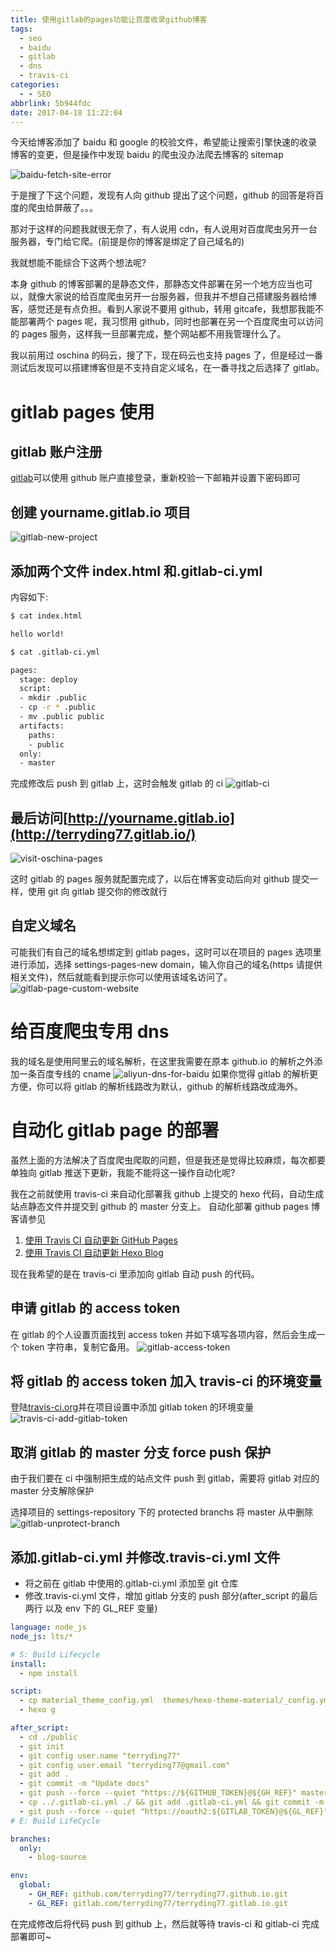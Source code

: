 ```yaml
---
title: 使用gitlab的pages功能让百度收录github博客
tags:
  - seo
  - baidu
  - gitlab
  - dns
  - travis-ci
categories:
  - - SEO
abbrlink: 5b944fdc
date: 2017-04-18 11:22:04
---
```


今天给博客添加了 baidu 和 google 的校验文件，希望能让搜索引擎快速的收录博客的变更，但是操作中发现 baidu 的爬虫没办法爬去博客的 sitemap

![baidu-fetch-site-error](http://wx1.sinaimg.cn/large/9a1da786gy1g06ws0j13sj20y90cqq4i.jpg)

于是搜了下这个问题，发现有人向 github 提出了这个问题，github 的回答是将百度的爬虫给屏蔽了。。。

那对于这样的问题我就很无奈了，有人说用 cdn，有人说用对百度爬虫另开一台服务器，专门给它爬。(前提是你的博客是绑定了自己域名的)

我就想能不能综合下这两个想法呢?

本身 github 的博客部署的是静态文件，那静态文件部署在另一个地方应当也可以，就像大家说的给百度爬虫另开一台服务器，但我并不想自己搭建服务器给博客，感觉还是有点负担。看到人家说不要用 github，转用 gitcafe，我想那我能不能部署两个 pages 呢，我习惯用 github，同时也部署在另一个百度爬虫可以访问的 pages 服务，这样我一旦部署完成，整个网站都不用我管理什么了。

我以前用过 oschina 的码云，搜了下，现在码云也支持 pages 了，但是经过一番测试后发现可以搭建博客但是不支持自定义域名，在一番寻找之后选择了 gitlab。

# gitlab pages 使用

## gitlab 账户注册

[gitlab](https://gitlab.com/)可以使用 github 账户直接登录，重新校验一下邮箱并设置下密码即可

## 创建 yourname.gitlab.io 项目

![gitlab-new-project](http://wx3.sinaimg.cn/large/9a1da786gy1g06wrzzo5pj21ev0najto.jpg)

## 添加两个文件 index.html 和.gitlab-ci.yml

内容如下:

```bash
$ cat index.html

hello world!

$ cat .gitlab-ci.yml

pages:
  stage: deploy
  script:
  - mkdir .public
  - cp -r * .public
  - mv .public public
  artifacts:
    paths:
    - public
  only:
  - master
```

完成修改后 push 到 gitlab 上，这时会触发 gitlab 的 ci
![gitlab-ci](http://wx1.sinaimg.cn/large/9a1da786gy1g06ws06l1aj21go0lvgpb.jpg)

## 最后访问[http://yourname.gitlab.io](http://terryding77.gitlab.io/)

![visit-oschina-pages](https://ws4.sinaimg.cn/large/9a1da786gy1g06wrxz2pgj20cc02xq2u.jpg)

这时 gitlab 的 pages 服务就配置完成了，以后在博客变动后向对 github 提交一样，使用 git 向 gitlab 提交你的修改就行

## 自定义域名

可能我们有自己的域名想绑定到 gitlab pages，这时可以在项目的 pages 选项里进行添加，选择 settings-pages-new domain，输入你自己的域名(https 请提供相关文件)，然后就能看到提示你可以使用该域名访问了。
![gitlab-page-custom-website](https://wx3.sinaimg.cn/large/9a1da786gy1g06wrzthh0j21cf0esq44.jpg)

# 给百度爬虫专用 dns

我的域名是使用阿里云的域名解析，在这里我需要在原本 github.io 的解析之外添加一条百度专线的 cname
![aliyun-dns-for-baidu](https://wx1.sinaimg.cn/large/9a1da786gy1g06ws0omtqj218i06xq3v.jpg)
如果你觉得 gitlab 的解析更方便，你可以将 gitlab 的解析线路改为默认，github 的解析线路改成海外。

# 自动化 gitlab page 的部署

虽然上面的方法解决了百度爬虫爬取的问题，但是我还是觉得比较麻烦，每次都要单独向 gitlab 推送下更新，我能不能将这一操作自动化呢?

我在之前就使用 travis-ci 来自动化部署我 github 上提交的 hexo 代码，自动生成站点静态文件并提交到 github 的 master 分支上。
自动化部署 github pages 博客请参见

1. [使用 Travis CI 自动更新 GitHub Pages](http://notes.iissnan.com/2016/publishing-github-pages-with-travis-ci/)
1. [使用 Travis CI 自动更新 Hexo Blog](http://xwartz.xyz/pupa/2016/06/auto-update-with-travis-ci/)

现在我希望的是在 travis-ci 里添加向 gitlab 自动 push 的代码。

## 申请 gitlab 的 access token

在 gitlab 的个人设置页面找到 access token 并如下填写各项内容，然后会生成一个 token 字符串，复制它备用。
![gitlab-access-token](https://wx3.sinaimg.cn/large/9a1da786gy1g06ws0cmiwj21180g4dgz.jpg)

## 将 gitlab 的 access token 加入 travis-ci 的环境变量

登陆[travis-ci.org](https://travis-ci.org)并在项目设置中添加 gitlab token 的环境变量
![travis-ci-add-gitlab-token](https://ws1.sinaimg.cn/large/9a1da786gy1g06wryk0g8j215v0983z2.jpg)

## 取消 gitlab 的 master 分支 force push 保护

由于我们要在 ci 中强制把生成的站点文件 push 到 gitlab，需要将 gitlab 对应的 master 分支解除保护

选择项目的 settings-repository 下的 protected branchs 将 master 从中删除
![gitlab-unprotect-branch](https://wx2.sinaimg.cn/large/9a1da786gy1g06wrzjdhwj21f50m9gox.jpg)

## 添加.gitlab-ci.yml 并修改.travis-ci.yml 文件

- 将之前在 gitlab 中使用的.gitlab-ci.yml 添加至 git 仓库
- 修改.travis-ci.yml 文件，增加 gitlab 分支的 push 部分(after_script 的最后两行 以及 env 下的 GL_REF 变量)

```yaml
language: node_js
node_js: lts/*

# S: Build Lifecycle
install:
  - npm install

script:
  - cp material_theme_config.yml  themes/hexo-theme-material/_config.yml
  - hexo g

after_script:
  - cd ./public
  - git init
  - git config user.name "terryding77"
  - git config user.email "terryding77@gmail.com"
  - git add .
  - git commit -m "Update docs"
  - git push --force --quiet "https://${GITHUB_TOKEN}@${GH_REF}" master:master
  - cp ../.gitlab-ci.yml ./ && git add .gitlab-ci.yml && git commit -m "add ci file"
  - git push --force --quiet "https://oauth2:${GITLAB_TOKEN}@${GL_REF}" master:master
# E: Build LifeCycle

branches:
  only:
    - blog-source

env:
  global:
    - GH_REF: github.com/terryding77/terryding77.github.io.git
    - GL_REF: gitlab.com/terryding77/terryding77.gitlab.io.git
```

在完成修改后将代码 push 到 github 上，然后就等待 travis-ci 和 gitlab-ci 完成部署即可~
